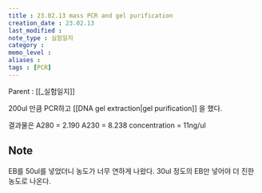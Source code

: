 ```yaml
---
title : 23.02.13 mass PCR and gel purification
creation_date : 23.02.13
last_modified :
note_type : 실험일지
category :
memo_level :
aliases : 
tags : [PCR]
---
```


Parent : [[_실험일지]]

200ul 만큼 PCR하고 [[DNA gel extraction|gel purification]] 을 했다.

결과물은 
A280 = 2.190
A230 = 8.238
concentration = 11ng/ul

## Note
EB를 50ul를 넣었더니 농도가 너무 연하게 나왔다.
30ul 정도의 EB만 넣어야 더 진한 농도로 나온다. 